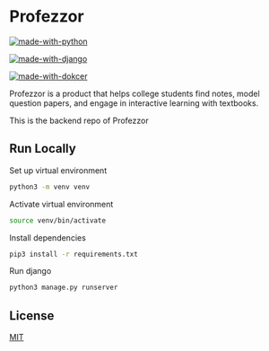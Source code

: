 # Profezzor

[![made-with-python](https://img.shields.io/badge/Python-FFD43B?style=for-the-badge&logo=python&logoColor=blue)](https://www.python.org/)

[![made-with-django](https://img.shields.io/badge/Django-092E20?style=for-the-badge&logo=django&logoColor=green)](https://www.djangoproject.com/start/)

[![made-with-dokcer](https://img.shields.io/badge/Docker-2CA5E0?style=for-the-badge&logo=docker&logoColor=white)](https://www.docker.com/)

Profezzor is a product that helps college students find notes, model question papers, and engage in interactive learning with textbooks.

This is the backend repo of Profezzor

## Run Locally

Set up virtual environment

```zsh
python3 -m venv venv
```

Activate virtual environment

```zsh
source venv/bin/activate
```

Install dependencies

```zsh
pip3 install -r requirements.txt
```

Run django

```zsh
python3 manage.py runserver
```

## License

[MIT](https://choosealicense.com/licenses/mit/)
